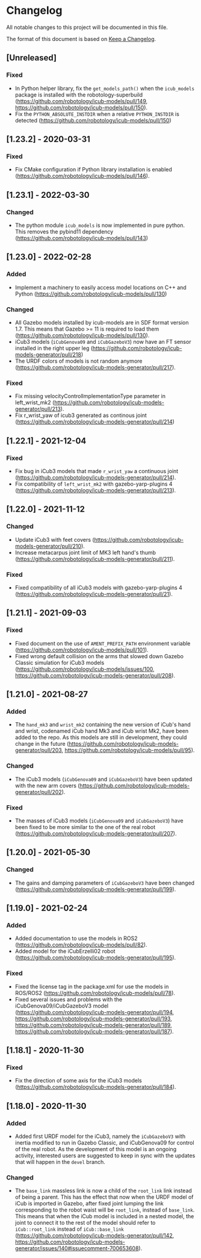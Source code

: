 # Changelog
All notable changes to this project will be documented in this file.

The format of this document is based on [Keep a Changelog](https://keepachangelog.com/en/1.0.0/).

## [Unreleased]

### Fixed
* In Python helper library, fix the `get_models_path()` when the `icub_models` package is installed with the robotology-superbuild (https://github.com/robotology/icub-models/pull/149, https://github.com/robotology/icub-models/pull/150).
* Fix the `PYTHON_ABSOLUTE_INSTDIR` when a relative `PYTHON_INSTDIR` is detected (https://github.com/robotology/icub-models/pull/150)

## [1.23.2] - 2020-03-31

### Fixed

* Fix CMake configuration if Python library installation is enabled (https://github.com/robotology/icub-models/pull/146).

## [1.23.1] - 2022-03-30

### Changed

* The python module `icub_models` is now implemented in pure python. This removes the pybind11 dependency (https://github.com/robotology/icub-models/pull/143)

## [1.23.0] - 2022-02-28

### Added

* Implement a machinery to easily access model locations on C++ and Python (https://github.com/robotology/icub-models/pull/130)

### Changed

* All Gazebo models installed by icub-models are in SDF format version 1.7. This means that Gazebo >= 11 is required to load them (https://github.com/robotology/icub-models/pull/130).
* iCub3 models (`iCubGenova09` and `iCubGazeboV3`) now have an FT sensor installed in the right upper leg (https://github.com/robotology/icub-models-generator/pull/218)
* The URDF colors of models is not random anymore (https://github.com/robotology/icub-models-generator/pull/217).

### Fixed
* Fix missing velocityControlImplementationType parameter in left_wrist_mk2 (https://github.com/robotology/icub-models-generator/pull/213).
* Fix r_wrist_yaw of icub3 generated as continous joint (https://github.com/robotology/icub-models-generator/pull/214)

## [1.22.1] - 2021-12-04

### Fixed
* Fix bug in iCub3 models that made `r_wrist_yaw` a continuous joint (https://github.com/robotology/icub-models-generator/pull/214).
* Fix compatibility of `left_wrist_mk2` with gazebo-yarp-plugins 4 (https://github.com/robotology/icub-models-generator/pull/213).

## [1.22.0] - 2021-11-12

### Changed
* Update iCub3 with feet covers (https://github.com/robotology/icub-models-generator/pull/210).
* Increase metacarpus joint limit of MK3 left hand's thumb (https://github.com/robotology/icub-models-generator/pull/211).

### Fixed
* Fixed compatibility of all iCub3 models with gazebo-yarp-plugins 4 (https://github.com/robotology/icub-models-generator/pull/21).

## [1.21.1] - 2021-09-03

### Fixed
* Fixed document on the use of `AMENT_PREFIX_PATH` environment variable (https://github.com/robotology/icub-models/pull/101).
* Fixed wrong default collision on the arms that slowed down Gazebo Classic simulation for iCub3 models (https://github.com/robotology/icub-models/issues/100, https://github.com/robotology/icub-models-generator/pull/208).

## [1.21.0] - 2021-08-27

### Added
* The `hand_mk3` and `wrist_mk2` containing the new version of iCub's hand and wrist, codenamed iCub hand Mk3 and iCub wrist Mk2, have been added to the repo. As this models are still in development, they could change in the future (https://github.com/robotology/icub-models-generator/pull/203, https://github.com/robotology/icub-models/pull/95).

### Changed
* The iCub3 models (`iCubGenova09` and `iCubGazeboV3`) have been updated with the new arm covers (https://github.com/robotology/icub-models-generator/pull/202).

### Fixed 
* The masses of iCub3 models (`iCubGenova09` and `iCubGazeboV3`) have been fixed to be more similar to the one of the real robot (https://github.com/robotology/icub-models-generator/pull/207).


## [1.20.0] - 2021-05-30

### Changed
* The gains and damping parameters of `iCubGazeboV3` have been changed (https://github.com/robotology/icub-models-generator/pull/199).

## [1.19.0] - 2021-02-24

### Added 
- Added documentation to use the models in ROS2 (https://github.com/robotology/icub-models/pull/82).
- Added model for the iCubErzelli02 robot (https://github.com/robotology/icub-models-generator/pull/195).

### Fixed 
- Fixed the license tag in the package.xml for use the models in ROS/ROS2 (https://github.com/robotology/icub-models/pull/78).
- Fixed several issues and problems with the iCubGenova09/iCubGazeboV3 model (https://github.com/robotology/icub-models-generator/pull/194, https://github.com/robotology/icub-models-generator/pull/193, https://github.com/robotology/icub-models-generator/pull/189, https://github.com/robotology/icub-models-generator/pull/187). 

## [1.18.1] - 2020-11-30

### Fixed 
- Fix the direction of some axis for the iCub3 models (https://github.com/robotology/icub-models-generator/pull/184). 

## [1.18.0] - 2020-11-30

### Added
- Added first URDF model for the iCub3, namely the `iCubGazeboV3`  with inertia modified to run in Gazebo Classic, and iCubGenova09 for control of the real robot. 
  As the development of this model is an ongoing activity, interested users are suggested to keep in sync with the updates that will happen in the `devel` branch. 

### Changed
- The `base_link` massless link is now a child of the `root_link` link instead of being a parent. This has the effect that now when the URDF model of iCub is imported
  in Gazebo, after fixed joint lumping the link corresponding to the robot waist will be `root_link`, instead of `base_link`. This means that when the iCub model is included 
  in a nested model, the joint to connect it to the rest of the model should refer to `iCub::root_link` instead of `iCub::base_link`
  (https://github.com/robotology/icub-models-generator/pull/142, https://github.com/robotology/icub-models-generator/issues/140#issuecomment-700653608).
